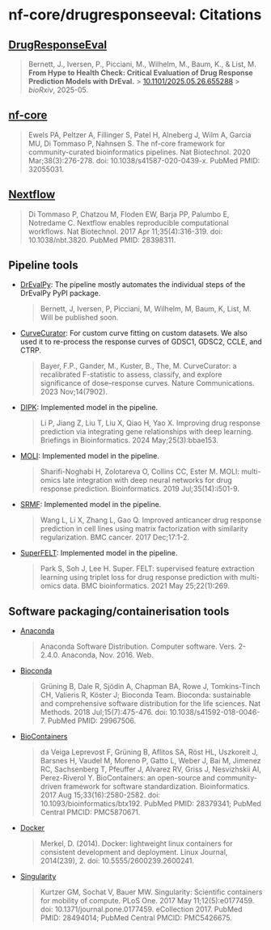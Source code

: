 # nf-core/drugresponseeval: Citations

## [DrugResponseEval](https://github.com/nf-core/drugresponseeval/)

> Bernett, J., Iversen, P., Picciani, M., Wilhelm, M., Baum, K., & List, M. **From Hype to Health Check: Critical Evaluation of Drug Response Prediction Models with DrEval.** > [10.1101/2025.05.26.655288](https://doi.org/10.1101/2025.05.26.655288) > _bioRxiv_, 2025-05.

## [nf-core](https://pubmed.ncbi.nlm.nih.gov/32055031/)

> Ewels PA, Peltzer A, Fillinger S, Patel H, Alneberg J, Wilm A, Garcia MU, Di Tommaso P, Nahnsen S. The nf-core framework for community-curated bioinformatics pipelines. Nat Biotechnol. 2020 Mar;38(3):276-278. doi: 10.1038/s41587-020-0439-x. PubMed PMID: 32055031.

## [Nextflow](https://pubmed.ncbi.nlm.nih.gov/28398311/)

> Di Tommaso P, Chatzou M, Floden EW, Barja PP, Palumbo E, Notredame C. Nextflow enables reproducible computational workflows. Nat Biotechnol. 2017 Apr 11;35(4):316-319. doi: 10.1038/nbt.3820. PubMed PMID: 28398311.

## Pipeline tools

- [DrEvalPy](https://github.com/daisybio/drevalpy): The pipeline mostly automates the individual steps of the DrEvalPy PyPI package.

  > Bernett, J, Iversen, P, Picciani, M, Wilhelm, M, Baum, K, List, M. Will be published soon.

- [CurveCurator](https://www.nature.com/articles/s41467-023-43696-z): For custom curve fitting on custom datasets. We also used it to re-process the response curves of GDSC1, GDSC2, CCLE, and CTRP.

  > Bayer, F.P., Gander, M., Kuster, B., The, M. CurveCurator: a recalibrated F-statistic to assess, classify, and explore significance of dose–response curves. Nature Communications. 2023 Nov;14(7902).

- [DIPK](https://doi.org/10.1093/bib/bbae153): Implemented model in the pipeline.

  > Li P, Jiang Z, Liu T, Liu X, Qiao H, Yao X. Improving drug response prediction via integrating gene relationships with deep learning. Briefings in Bioinformatics. 2024 May;25(3):bbae153.

- [MOLI](https://doi.org/10.1093/bioinformatics/btz318): Implemented model in the pipeline.

  > Sharifi-Noghabi H, Zolotareva O, Collins CC, Ester M. MOLI: multi-omics late integration with deep neural networks for drug response prediction. Bioinformatics. 2019 Jul;35(14):i501-9.

- [SRMF](https://doi.org/10.1186/s12885-017-3500-5): Implemented model in the pipeline.

  > Wang L, Li X, Zhang L, Gao Q. Improved anticancer drug response prediction in cell lines using matrix factorization with similarity regularization. BMC cancer. 2017 Dec;17:1-2.

- [SuperFELT](https://doi.org/10.1186/s12859-021-04146-z): Implemented model in the pipeline.

  > Park S, Soh J, Lee H. Super. FELT: supervised feature extraction learning using triplet loss for drug response prediction with multi-omics data. BMC bioinformatics. 2021 May 25;22(1):269.

## Software packaging/containerisation tools

- [Anaconda](https://anaconda.com)

  > Anaconda Software Distribution. Computer software. Vers. 2-2.4.0. Anaconda, Nov. 2016. Web.

- [Bioconda](https://pubmed.ncbi.nlm.nih.gov/29967506/)

  > Grüning B, Dale R, Sjödin A, Chapman BA, Rowe J, Tomkins-Tinch CH, Valieris R, Köster J; Bioconda Team. Bioconda: sustainable and comprehensive software distribution for the life sciences. Nat Methods. 2018 Jul;15(7):475-476. doi: 10.1038/s41592-018-0046-7. PubMed PMID: 29967506.

- [BioContainers](https://pubmed.ncbi.nlm.nih.gov/28379341/)

  > da Veiga Leprevost F, Grüning B, Aflitos SA, Röst HL, Uszkoreit J, Barsnes H, Vaudel M, Moreno P, Gatto L, Weber J, Bai M, Jimenez RC, Sachsenberg T, Pfeuffer J, Alvarez RV, Griss J, Nesvizhskii AI, Perez-Riverol Y. BioContainers: an open-source and community-driven framework for software standardization. Bioinformatics. 2017 Aug 15;33(16):2580-2582. doi: 10.1093/bioinformatics/btx192. PubMed PMID: 28379341; PubMed Central PMCID: PMC5870671.

- [Docker](https://dl.acm.org/doi/10.5555/2600239.2600241)

  > Merkel, D. (2014). Docker: lightweight linux containers for consistent development and deployment. Linux Journal, 2014(239), 2. doi: 10.5555/2600239.2600241.

- [Singularity](https://pubmed.ncbi.nlm.nih.gov/28494014/)

  > Kurtzer GM, Sochat V, Bauer MW. Singularity: Scientific containers for mobility of compute. PLoS One. 2017 May 11;12(5):e0177459. doi: 10.1371/journal.pone.0177459. eCollection 2017. PubMed PMID: 28494014; PubMed Central PMCID: PMC5426675.
